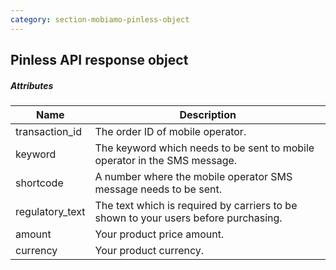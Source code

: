 ```yaml
---
category: section-mobiamo-pinless-object
---
```


## Pinless API response object

##### Attributes

| Name| Description|
|---|---|
| transaction_id | The order ID of mobile operator.|
| keyword | The keyword which needs to be sent to mobile operator in the SMS message. |
| shortcode | A number where the mobile operator SMS message needs to be sent. |
| regulatory_text | The text which is required by carriers to be shown to your users before purchasing.|
| amount | Your product price amount. |
| currency | Your product currency. |

